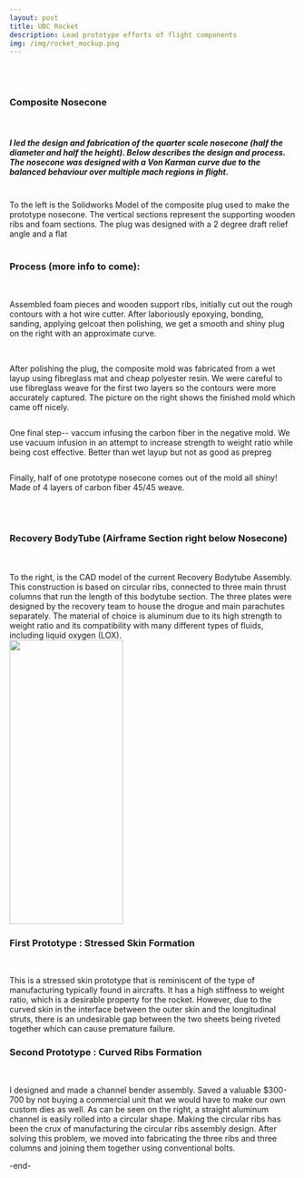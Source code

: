 ```yaml
---
layout: post
title: UBC Rocket 
description: Lead prototype efforts of flight components
img: /img/rocket_mockup.png
---
```

<div style="width=100%;">
<br/> <br/>
<h3> Composite Nosecone </h3>

<br/>
 <h5>I led the design and fabrication of the quarter scale nosecone (half the diameter and half the height). Below describes the design and process. The nosecone was designed with a Von Karman curve due to the balanced behaviour over multiple mach regions in flight.</h5> 
<br/>

<div class="img_row">
  <img class = "col two" src="{{ site.baseurl }}/img/comp_cad.png" alt="" title=""/> 
  <div class = "col one">To the left is the Solidworks Model of the composite plug used to make the prototype nosecone. The vertical sections represent the supporting wooden ribs and foam sections. The plug was designed with a 2 degree draft relief angle and a flat 
  </div>
</div>

<br/>
<div class = "row">
  <h3> Process (more info to come): </h3>
</div>

<div class = "img_row">
  <img class = "col half" src="{{ site.baseurl }}/img/comp_foam.JPG" alt="" title=" "/>
  <img class = "col half" src="{{ site.baseurl }}/img/comp_gelcoat.JPG" alt="" title=" "/>
</div>

<p> Assembled foam pieces and wooden support ribs, initially cut out the rough contours with a hot wire cutter. After laboriously epoxying, bonding, sanding, applying gelcoat then polishing, we get a smooth and shiny plug on the right with an approximate curve. </p>

<div class = "img_row">
  <img class = "col half" src="{{ site.baseurl }}/img/comp_fibreglass.JPG" alt="" title=" "/>
   <img class = "col half" src="{{ site.baseurl }}/img/comp_postpull.JPG" alt="" title=" "/>
</div>

<p> After polishing the plug, the composite mold was fabricated from a wet layup using fibreglass mat and cheap polyester resin. We were careful to use fibreglass weave for the first two layers so the contours were more accurately captured. The picture on the right shows the finished mold which came off nicely. </p>

<div class = "row">
  <img class = "col" src="{{ site.baseurl }}/img/comp_infusion.JPG" alt="" title=" "/>
  <p> One final step-- vaccum infusing the carbon fiber in the negative mold. We use vacuum infusion in an attempt to increase strength to weight ratio while being cost effective. Better than wet layup but not as good as prepreg</p>
</div>
<div class = "row">
  <img class = "col" src="{{ site.baseurl }}/img/comp_nosecone_outside.JPG" alt="" title=" "/>
  <p> Finally, half of one prototype nosecone comes out of the mold all shiny! Made of 4 layers of carbon fiber 45/45 weave. </p>
</div>

<br/><br/>

<h3> Recovery BodyTube (Airframe Section right below Nosecone) </h3>
<br/>
<br/>
<div class="img_row">
  <div class = "col half"> To the right, is the CAD model of the current Recovery Bodytube Assembly. This construction is based on circular ribs, connected to three main thrust columns that run the length of this bodytube section. The three plates were designed by the recovery team to house the drogue and main parachutes separately. The material of choice is aluminum due to its high strength to weight ratio and its compatibility with many different types of fluids, including liquid oxygen (LOX). </div>
  <img class = "col half" src="{{ site.baseurl }}/img/bt2.png" alt="" title="" width="200" height="500"/>
</div>

<h3> First Prototype : Stressed Skin Formation </h3>

<div class="img_row">
  <img class = "col one" src="{{ site.baseurl }}/img/pt_1_outside.JPG" alt="" title=""/>
  <img class = "col two" src="{{ site.baseurl }}/img/pt_1_inside_explanations.JPG" alt="" title=""/>
</div>
<div>
  <p> This is a stressed skin prototype that is reminiscent of the type of manufacturing typically found in aircrafts. It has a high stiffness to weight ratio, which is a desirable property for the rocket. However, due to the curved skin in the interface between the outer skin and the longitudinal struts, there is an undesirable gap between the two sheets being riveted together which can cause premature failure. </p>
</div>

<h3> Second Prototype : Curved Ribs Formation </h3>
<div class="img_row">
  <img class="col one" src="{{ site.baseurl }}/img/pt_cb_3.JPG" alt="" title=""/>
  <img class="coL two" src="{{ site.baseurl }}/img/pt_cb_4_explanations.JPG" alt="" title=""/>
</div>
<div>
   <p class = "caption"> I designed and made a channel bender assembly. Saved a valuable $300-700 by not buying a commercial unit that we would have to make our own custom dies as well. As can be seen on the right, a straight aluminum channel is easily rolled into a circular shape. Making the circular ribs has been the crux of manufacturing the circular ribs assembly design. After solving this problem, we moved into fabricating the three ribs and three columns and joining them together using conventional bolts. </p>
</div>

</div>
-end-
<br/><br/>